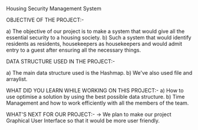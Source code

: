Housing Security Management System



OBJECTIVE OF THE PROJECT:-

a) The objective of our project is to make a system that would give all the essential security to a housing society.
b) Such a system that would identify residents as residents, housekeepers as housekeepers and would admit entry to a guest after ensuring all the necessary things.


DATA STRUCTURE USED IN THE PROJECT:-

a) The main data structure used is the Hashmap.
b) We've also used file and arraylist.


WHAT DID YOU LEARN WHILE WORKING ON THIS PROJECT:-
a) How to use optimise a solution by using the best possible data structure.
b) Time Management and how to work efficiently with all the members of the team.



WHAT'S NEXT FOR OUR PROJECT:-
-> We plan to make our project Graphical User Interface so that it would be more user friendly.

